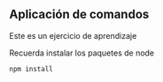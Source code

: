 ## Aplicación de comandos

Este es un ejercicio de aprendizaje

Recuerda instalar los paquetes de node

```
npm install

```
